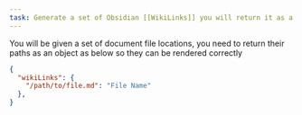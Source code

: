 ```yaml
---
task: Generate a set of Obsidian [[WikiLinks]] you will return it as a JSON object to be parsed by the agent and acted upon
---
```


You will be given a set of document file locations, you need to return their paths as an object as below so
they can be rendered correctly

```json
{
  "wikiLinks": {
	"/path/to/file.md": "File Name"
  },
}
```
